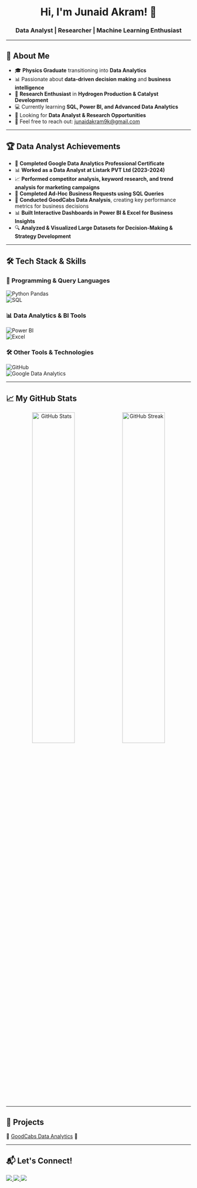 <h1 align="center">Hi, I'm Junaid Akram! 👋</h1>  
<h3 align="center">Data Analyst | Researcher | Machine Learning Enthusiast</h3>  

---

## 🚀 About Me  
- 🎓 **Physics Graduate** transitioning into **Data Analytics**  
- 📊 Passionate about **data-driven decision making** and **business intelligence**  
- 🔬 **Research Enthusiast** in **Hydrogen Production & Catalyst Development**  
- 💻 Currently learning **SQL, Power BI, and Advanced Data Analytics**  
- 🎯 Looking for **Data Analyst & Research Opportunities**  
- 📩 Feel free to reach out: [junaidakram9k@gmail.com](mailto:junaidakram9k@gmail.com)  

---

## 🏆 Data Analyst Achievements  
- 🏅 **Completed Google Data Analytics Professional Certificate**  
- 📊 **Worked as a Data Analyst at Listark PVT Ltd (2023-2024)**   
- 📈 **Performed competitor analysis, keyword research, and trend analysis for marketing campaigns**  
- 📌 **Completed Ad-Hoc Business Requests using SQL Queries**  
- 🚖 **Conducted GoodCabs Data Analysis**, creating key performance metrics for business decisions  
- 📊 **Built Interactive Dashboards in Power BI & Excel for Business Insights**  
- 🔍 **Analyzed & Visualized Large Datasets for Decision-Making & Strategy Development**  

---

## 🛠️ Tech Stack & Skills  
### 📌 **Programming & Query Languages**  
![Python Pandas](https://img.shields.io/badge/Python-3776AB?style=for-the-badge&logo=python&logoColor=white)  
![SQL](https://img.shields.io/badge/SQL-025E8C?style=for-the-badge&logo=sqlite&logoColor=white)  


### 📊 **Data Analytics & BI Tools**  
![Power BI](https://img.shields.io/badge/PowerBI-F2C811?style=for-the-badge&logo=powerbi&logoColor=black)  
![Excel](https://img.shields.io/badge/Excel-217346?style=for-the-badge&logo=microsoft-excel&logoColor=white)  

### 🛠 **Other Tools & Technologies**  
![GitHub](https://img.shields.io/badge/GitHub-181717?style=for-the-badge&logo=github&logoColor=white)  
![Google Data Analytics](https://img.shields.io/badge/Google%20Data%20Analytics-4285F4?style=for-the-badge&logo=google&logoColor=white)  

---

## 📈 My GitHub Stats  
<p align="center">
  <img src="https://github-readme-stats.vercel.app/api?username=junaid-akram&show_icons=true&theme=radical" width="48%" alt="GitHub Stats">
  <img src="https://github-readme-streak-stats.herokuapp.com/?user=junaid-akram&theme=radical" width="48%" alt="GitHub Streak">
</p>

---

## 🎯 Projects  
🔹 [GoodCabs Data Analytics](https://github.com/junaid-akram/GoodCabs-Analysis) 🚖  

---

## 📬 Let's Connect!  
<p align="left">
  <a href="https://www.linkedin.com/in/junaid-akram" target="_blank">
    <img src="https://img.shields.io/badge/LinkedIn-0077B5?style=for-the-badge&logo=linkedin&logoColor=white">
  </a>
  <a href="mailto:junaidakram9k@gmail.com">
    <img src="https://img.shields.io/badge/Email-D14836?style=for-the-badge&logo=gmail&logoColor=white">
  </a>
  <a href="https://github.com/junaidakram0">
    <img src="https://img.shields.io/badge/GitHub-181717?style=for-the-badge&logo=github&logoColor=white">
  </a>
</p>
